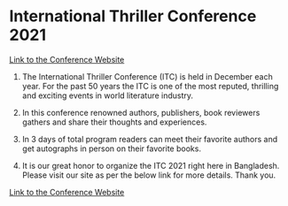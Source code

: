 # International Thriller Conference 2021
[Link to the Conference Website](https://world-thriller-authors-conference-samimeadad.netlify.app/)

1. The International Thriller Conference (ITC) is held in December each year. For the past 50 years the ITC is one of the most reputed, thrilling and exciting events in world literature industry.

2. In this conference renowned authors, publishers, book reviewers gathers and share their thoughts and experiences.

3. In 3 days of total program readers can meet their favorite authors and get autographs in person on their favorite books.

4. It is our great honor to organize the ITC 2021 right here in Bangladesh. Please visit our site as per the below link for more details. Thank you.

[Link to the Conference Website](https://world-thriller-authors-conference-samimeadad.netlify.app/)